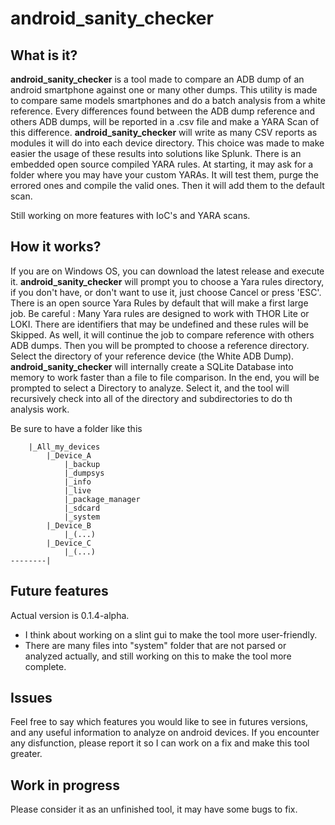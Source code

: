 # android_sanity_checker

## What is it?
**android_sanity_checker** is a tool made to compare an ADB dump of an android smartphone against one or many other dumps.
This utility is made to compare same models smartphones and do a batch analysis from a white reference.
Every differences found between the ADB dump reference and others ADB dumps, will be reported in a .csv file and make a YARA Scan of this difference.
**android_sanity_checker** will write as many CSV reports as modules it will do into each device directory.
This choice was made to make easier the usage of these results into solutions like Splunk.
There is an embedded open source compiled YARA rules. At starting, it may ask for a folder where you may have your custom YARAs.
It will test them, purge the errored ones and compile the valid ones. Then it will add them to the default scan.

Still working on more features with IoC's and YARA scans.

## How it works?
If you are on Windows OS, you can download the latest release and execute it.
**android_sanity_checker** will prompt you to choose a Yara rules directory, if you don't have, or don't want to use it, just choose Cancel or press 'ESC'.
There is an open source Yara Rules by default that will make a first large job.
Be careful : Many Yara rules are designed to work with THOR Lite or LOKI. There are identifiers that may be undefined and these rules will be Skipped.
As well, it will continue the job to compare reference with others ADB dumps.
Then you will be prompted to choose a reference directory. Select the directory of your reference device (the White ADB Dump). **android_sanity_checker** will internally create a SQLite Database into memory to work faster than a file to file comparison.
In the end, you will be prompted to select a Directory to analyze. Select it, and the tool will recursively check into all of the directory and subdirectories to do th analysis work.

Be sure to have a folder like this
```
    |_All_my_devices
        |_Device_A
            |_backup
            |_dumpsys
            |_info
            |_live
            |_package_manager
            |_sdcard
            |_system
        |_Device_B
            |_(...)
        |_Device_C
            |_(...)
--------|
```

## Future features
Actual version is 0.1.4-alpha.
- I think about working on a slint gui to make the tool more user-friendly.
- There are many files into "system" folder that are not parsed or analyzed actually, and still working on this to make the tool more complete.

## Issues
Feel free to say which features you would like to see in futures versions, and any useful information to analyze on android devices.
If you encounter any disfunction, please report it so I can work on a fix and make this tool greater.

## Work in progress
Please consider it as an unfinished tool, it may have some bugs to fix.